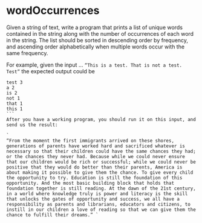 # wordOccurrences
Given a string of text, 
write a program that prints a list of unique words contained in the string 
along with the number of occurrences of each word in the string. 
The list should be sorted in descending order by frequency, 
and ascending order alphabetically when multiple words occur with the same frequency. 

For example, given the input … 
`“This is a test. That is not a test. Test”`
the expected output could be 
````
test 3 
a 2 
is 2 
not 1 
that 1 
this 1 
```
After you have a working program, you should run it on this input, and send us the result: 

`
“From the moment the first immigrants arrived on these shores, generations of parents have worked hard and sacrificed whatever is necessary so that their children could have the same chances they had; or the chances they never had. Because while we could never ensure that our children would be rich or successful; while we could never be positive that they would do better than their parents, America is about making it possible to give them the chance. To give every child the opportunity to try. Education is still the foundation of this opportunity. And the most basic building block that holds that foundation together is still reading. At the dawn of the 21st century, in a world where knowledge truly is power and literacy is the skill that unlocks the gates of opportunity and success, we all have a responsibility as parents and librarians, educators and citizens, to instill in our children a love of reading so that we can give them the chance to fulfill their dreams.” `

